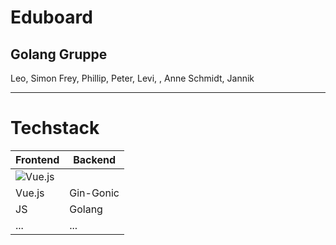 # Eduboard 
## Golang Gruppe

Leo, Simon Frey, Phillip, Peter, Levi, , Anne Schmidt, Jannik

---

# Techstack
|Frontend|Backend|
|---|---|
|![Vue.js](https://upload.wikimedia.org/wikipedia/commons/thumb/c/ce/Vue.svg/512px-Vue.svg.png)
Vue.js|Gin-Gonic|
|JS|Golang|
|...|...|

